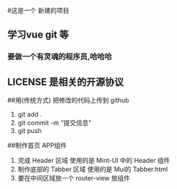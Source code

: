 #这是一个 新建的项目 

## 学习vue  git  等

### 要做一个有灵魂的程序员,哈哈哈

## LICENSE 是相关的开源协议

##用(传统方式)  把修改的代码上传到 github
1. git add .
2. git commit -m "提交信息"
3. git push

##制作首页 APP组件
1. 完成 Header 区域 使用的是 Mint-UI 中的 Header 组件
2. 制作底部的 Tabber 区域 使用的是 Mui的 Tabber.html
3. 要在中间区域放一个 router-view 放组件